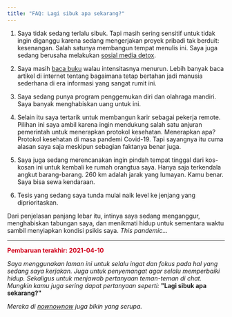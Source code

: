 ```yaml
---
title: "FAQ: Lagi sibuk apa sekarang?"
---
```


1. Saya tidak sedang terlalu sibuk. Tapi masih sering sensitif untuk tidak ingin diganggu karena sedang mengerjakan proyek pribadi tak berduit: kesenangan. Salah satunya membangun tempat menulis ini. Saya juga sedang berusaha melakukan [sosial media detox](https://duckduckgo.com/?t=canonical&q=social+media+detox).

2. Saya masih [baca buku](../read) walau intensitasnya menurun. Lebih banyak baca artikel di internet tentang bagaimana tetap bertahan jadi manusia sederhana di era informasi yang sangat rumit ini.

3. Saya sedang punya program penggemukan diri dan olahraga mandiri. Saya banyak menghabiskan uang untuk ini.

4. Selain itu saya tertarik untuk membangun karir sebagai pekerja remote. Pilihan ini saya ambil karena ingin mendukung salah satu anjuran pemerintah untuk menerapkan protokol kesehatan. Menerapkan apa? Protokol kesehatan di masa pandemi Covid-19. Tapi sayangnya itu cuma alasan saya saja meskipun sebagian faktanya benar juga.

5. Saya juga sedang merencanakan ingin pindah tempat tinggal dari kos-kosan ini untuk kembali ke rumah orangtua saya. Hanya saja terkendala angkut barang-barang. 260 km adalah jarak yang lumayan. Kamu benar. Saya bisa sewa kendaraan.

6. Tesis yang sedang saya tunda mulai naik level ke jenjang yang diprioritaskan.

Dari penjelasan panjang lebar itu, intinya saya sedang menganggur, menghabiskan tabungan saya, dan menikmati hidup untuk sementara waktu sambil menyiapkan kondisi psikis saya. *This pandemic...*

----

<span style='color:#d0021b'>**Pembaruan terakhir: 2021-04-10**</span>

*Saya menggunakan laman ini untuk selalu ingat dan fokus pada hal yang sedang saya kerjakan. Juga untuk penyemangat agar selalu memperbaiki hidup. Sekaligus untuk menjawab pertanyaan teman-teman di chat. Mungkin kamu juga sering dapat pertanyaan seperti:* **"Lagi sibuk apa sekarang?"**

*Mereka di [nownownow](https://nownownow.com/about) juga bikin yang serupa.*
